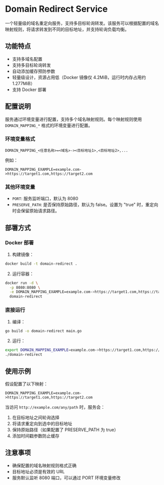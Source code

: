 # Domain Redirect Service

一个轻量级的域名重定向服务，支持多目标轮询转发。该服务可以根据配置的域名映射规则，将请求转发到不同的目标地址，并支持轮询负载均衡。

## 功能特点

- 支持多域名配置
- 支持多目标轮询转发
- 自动添加缓存预防参数
- 轻量级设计，资源占用低（Docker 镜像仅 4.2MiB，运行时内存占用约 1.277MiB）
- 支持 Docker 部署

## 配置说明

服务通过环境变量进行配置，支持多个域名映射规则。每个映射规则使用 `DOMAIN_MAPPING_*` 格式的环境变量进行配置。

### 环境变量格式

```
DOMAIN_MAPPING_<任意名称>=<域名>-><目标地址1>,<目标地址2>,...
```

例如：

```
DOMAIN_MAPPING_EXAMPLE=example.com->https://target1.com,https://target2.com
```

### 其他环境变量

- `PORT`: 服务监听端口，默认为 8080
- `PRESERVE_PATH`: 是否保持原始路径，默认为 false。设置为 "true" 时，重定向时会保留原始请求路径。

## 部署方式

### Docker 部署

1. 构建镜像：

```bash
docker build -t domain-redirect .
```

2. 运行容器：

```bash
docker run -d \
  -p 8080:8080 \
  -e DOMAIN_MAPPING_EXAMPLE=example.com->https://target1.com,https://target2.com \
  domain-redirect
```

### 直接运行

1. 编译：

```bash
go build -o domain-redirect main.go
```

2. 运行：

```bash
export DOMAIN_MAPPING_EXAMPLE=example.com->https://target1.com,https://target2.com
./domain-redirect
```

## 使用示例

假设配置了以下映射：

```
DOMAIN_MAPPING_EXAMPLE=example.com->https://target1.com,https://target2.com
```

当访问 `http://example.com/any/path` 时，服务会：

1. 在目标地址之间轮询选择
2. 将请求重定向到选中的目标地址
3. 保持原始路径（如果配置了 PRESERVE_PATH 为 true）
4. 添加时间戳参数防止缓存

## 注意事项

- 确保配置的域名映射规则格式正确
- 目标地址必须是有效的 URL
- 服务默认监听 8080 端口，可以通过 PORT 环境变量修改
